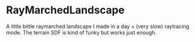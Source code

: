 # RayMarchedLandscape
A little bittle raymarched landscape I made in a day + (very slow) raytracing mode. The terrain SDF is kind of funky but works just enough.
